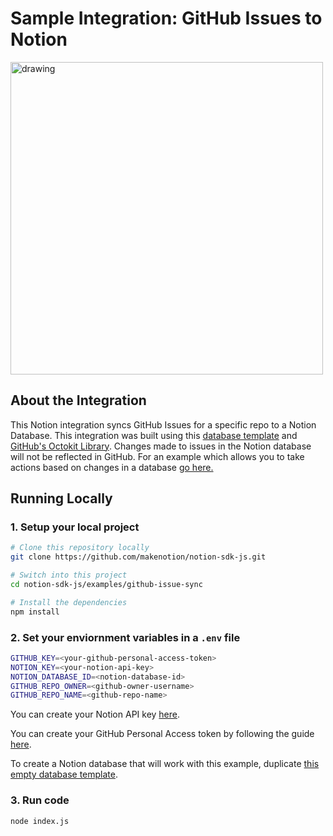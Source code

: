 # Sample Integration: GitHub Issues to Notion

<img src="https://dev.notion.so/front-static/external/readme/images/github-notion-example@2x.png" alt="drawing" width="500"/>

## About the Integration 

This Notion integration syncs GitHub Issues for a specific repo to a Notion Database. This integration was built using this [database template](https://www.notion.so/367cd67cfe8f49bfaf0ac21305ebb9bf?v=bc79ca62b36e4c54b655ceed4ef06ebd) and [GitHub's Octokit Library](https://github.com/octokit). Changes made to issues in the Notion database will not be reflected in GitHub. For an example which allows you to take actions based on changes in a database [go here.](https://github.com/makenotion/notion-sdk-js/examples/database-update-send-email)

## Running Locally

### 1. Setup your local project
```zsh
# Clone this repository locally 
git clone https://github.com/makenotion/notion-sdk-js.git 

# Switch into this project
cd notion-sdk-js/examples/github-issue-sync

# Install the dependencies 
npm install
```

### 2. Set your enviornment variables in a `.env` file
```zsh
GITHUB_KEY=<your-github-personal-access-token>
NOTION_KEY=<your-notion-api-key>
NOTION_DATABASE_ID=<notion-database-id>
GITHUB_REPO_OWNER=<github-owner-username>
GITHUB_REPO_NAME=<github-repo-name>
```

You can create your Notion API key [here](www.notion.com/integrations).

You can create your GitHub Personal Access token by following the guide [here](https://docs.github.com/en/github/authenticating-to-github/creating-a-personal-access-token).

To create a Notion database that will work with this example, duplicate [this empty database template](https://www.notion.so/367cd67cfe8f49bfaf0ac21305ebb9bf?v=bc79ca62b36e4c54b655ceed4ef06ebd).

### 3. Run code 

```zsh
node index.js
```
